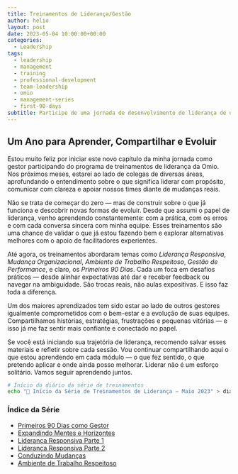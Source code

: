```yaml
---
title: Treinamentos de Liderança/Gestão
author: helio
layout: post
date: 2023-05-04 10:00:00+00:00
categories:
  - Leadership
tags:
  - leadership
  - management
  - training
  - professional-development
  - team-leadership
  - omio
  - management-series
  - first-90-days
subtitle: Participe de uma jornada de desenvolvimento de liderança de um ano—dos fundamentos de gestão até habilidades avançadas como liderança de mudança, conversas de performance e resiliência de equipe
---
```


## Um Ano para Aprender, Compartilhar e Evoluir

Estou muito feliz por iniciar este novo capítulo da minha jornada como gestor participando do programa de treinamentos de liderança da Omio. Nos próximos meses, estarei ao lado de colegas de diversas áreas, aprofundando o entendimento sobre o que significa liderar com propósito, comunicar com clareza e apoiar nossos times diante de mudanças reais.

Não se trata de começar do zero — mas de construir sobre o que já funciona e descobrir novas formas de evoluir. Desde que assumi o papel de liderança, venho aprendendo constantemente: com a prática, com os erros e com cada conversa sincera com minha equipe. Esses treinamentos são uma chance de validar o que já estou fazendo bem e explorar alternativas melhores com o apoio de facilitadores experientes.

Até agora, os treinamentos abordaram temas como _Liderança Responsiva_, _Mudança Organizacional_, _Ambiente de Trabalho Respeitoso_, _Gestão de Performance_, e claro, os _Primeiros 90 Dias_. Cada um foca em desafios práticos — desde alinhar expectativas até dar e receber feedback ou navegar na ambiguidade. São trocas reais, não aulas expositivas. E isso faz toda a diferença.

Um dos maiores aprendizados tem sido estar ao lado de outros gestores igualmente comprometidos com o bem-estar e a evolução de suas equipes. Compartilhamos histórias, estratégias, frustrações e pequenas vitórias — e isso já me faz sentir mais confiante e conectado no papel.

Se você está iniciando sua trajetória de liderança, recomendo salvar esses materiais e refletir sobre cada sessão. Vou continuar compartilhando aqui o que estou aprendendo em cada módulo — o que fez sentido, o que pretendo aplicar e onde ainda posso melhorar. Liderar não é um esforço solitário. Vamos seguir aprendendo juntos.

```bash
# Início do diário da série de treinamentos
echo "📘 Início da Série de Treinamentos de Liderança – Maio 2023" > diario_treinamento.txt
```

### Índice da Série

- [Primeiros 90 Dias como Gestor](/pt/posts/2023-05-05-managers-first-90-days-intro/)
- [Expandindo Mentes e Horizontes](/pt/posts/2023-06-20-grow-their-minds-expand-horizons/)
- [Liderança Responsiva Parte 1](/pt/posts/2023-07-05-responsive-leadership-part1/)
- [Liderança Responsiva Parte 2](/pt/posts/2023-07-06-responsive-leadership-part2/)
- [Conduzindo Mudanças](/pt/posts/2023-11-08-leading-change/)
- [Ambiente de Trabalho Respeitoso](/pt/posts/2023-02-21-respectful-workplace/)
